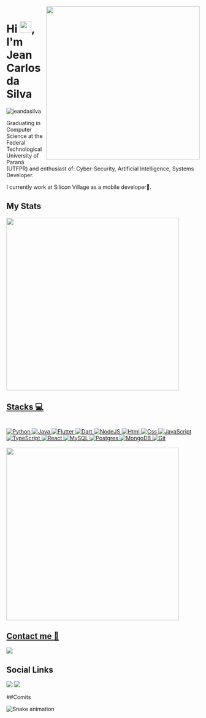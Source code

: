 
<img align="right" height="400em" src="https://raw.githubusercontent.com/gist/jeandasilva/894ab3f04cf3ff8e119da779b99410fd/raw/750f167703d8d49767eea92528b1456327038ed5/gitcard.svg"/>

<h1 align="left">Hi <img src="https://raw.githubusercontent.com/kaueMarques/kaueMarques/master/hi.gif" width="30px">, I'm Jean Carlos da Silva</h1>
<p align="left"> <img src="https://komarev.com/ghpvc/?username=jeandasilva" alt="jeandasilva" alt="Profile views" /> </p>

Graduating in Computer Science at the Federal Technological University of Paraná (UTFPR) and enthusiast of:  Cyber-Security, Artificial Intelligence, Systems Developer.

I currently work at Silicon Village as a mobile developer📱.

## My Stats

<div align="left">
  <a href="https://github.com/jeandasilva">
  <img width="450em" src= "https://github-readme-stats.vercel.app/api?username=jeandasilva&theme=vision-friendly-dark&include_all_commits=true&count_private=true" />
</div>
  
## Stacks 💻
  <br/>
  <div text-align="justify">
  <img alt="Python" src="https://img.shields.io/badge/Python-14354C?style=for-the-badge&logo=python&logoColor=white" />
  <img alt="Java" src="https://img.shields.io/badge/Java-ED8B00?style=for-the-badge&logo=java&logoColor=white" />  
  <img alt="Flutter" src="https://img.shields.io/badge/Flutter-02569B?style=for-the-badge&logo=flutter&logoColor=white" />
  <img alt="Dart" src="https://img.shields.io/badge/Dart-0175C2?style=for-the-badge&logo=dart&logoColor=white" />
  <img alt="NodeJS" src="https://img.shields.io/badge/node.js-3c873a?style=for-the-badge&logo=node.js&logoColor=fff&labelColor=3c873a" />
  <img alt="Html" src="https://img.shields.io/badge/HTML-239120?style=for-the-badge&logo=html5&logoColor=white" />
  <img alt="Css" src="https://img.shields.io/badge/CSS-239120?&style=for-the-badge&logo=css3&logoColor=white" />
  <img alt="JavaScript" src="https://img.shields.io/badge/JavaScript-FFDC0B?style=for-the-badge&logo=javascript&logoColor=00000labelColor=FFDC0B" />
  <img alt="TypeScript" src="https://img.shields.io/badge/TypeScript-3276E6?style=for-the-badge&logo=typescript&logoColor=white&labelColor=3276E6" />
  <img alt="React" src="https://img.shields.io/badge/React-20232A?style=for-the-badge&logo=react&logoColor=61DAFB"/>
  <img alt="MySQL" src="https://img.shields.io/badge/mysql-000?&style=for-the-badge&logo=mysql&logoColor=white"/>
  <img alt="Postgres" src="https://img.shields.io/badge/PostgreSQL-316192?style=for-the-badge&logo=postgresql&logoColor=white"/>
  <img alt="MongoDB" src="https://img.shields.io/badge/MongoDB-4EA94B?style=for-the-badge&logo=mongodb&logoColor=white"/>
  <img alt="Git" src="https://img.shields.io/badge/git%20-%23F05033.svg?&style=for-the-badge&logo=git&logoColor=white"/>
    
  </div>
  
   <br/>
  
  <div align="left">
    <a href="https://github.com/jeandasilva">
    <img width="450em" src= "https://github-readme-stats.vercel.app/api/top-langs/?username=jeandasilva&theme=vision-friendly-dark&layout=compact&langs_count=50" />
  </div>
  
  ## Contact me 📧
 <a href = "mailto:jeands203@gmail.com"><img src="https://img.shields.io/badge/-Gmail-%23333?style=for-the-badge&logo=gmail&logoColor=white" target="_blank"></a>
<div> 
  
  ## Social Links
  <a href="https://www.instagram.com/jeancs203/" target="_blank"><img src="https://img.shields.io/badge/-Instagram-%23E4405F?style=for-the-badge&logo=instagram&logoColor=white" target="_blank"></a>
  <a href="https://www.linkedin.com/in/jean-carlos-da-silva-a7257312a/" target="_blank"><img src="https://img.shields.io/badge/-LinkedIn-%230077B5?style=for-the-badge&logo=linkedin&logoColor=white" target="_blank"></a>
</div>

<div>
##Comits

![Snake animation](https://github.com/jeandasilva/jeandasilva/blob/output/github-contribution-grid-snake.svg)
</div>

 

